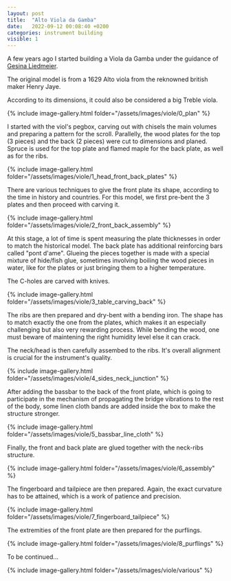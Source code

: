 ```yaml
---
layout: post
title:  "Alto Viola da Gamba"
date:   2022-09-12 00:08:40 +0200
categories: instrument building
visible: 1
---
```


A few years ago I started building a Viola da Gamba under the guidance of [Gesina Liedmeier](https://www.liedmeier.nl/home).

The original model is from a 1629 Alto viola from the reknowned british maker Henry Jaye.

According to its dimensions, it could also be considered a big Treble viola.

{% include image-gallery.html folder="/assets/images/viole/0_plan" %}

I started with the viol's pegbox, carving out with chisels the main volumes and preparing a pattern for the scroll. Parallelly, the wood plates for the top (3 pieces) and the back (2 pieces) were cut to dimensions and planed. Spruce is used for the top plate and flamed maple for the back plate, as well as for the ribs.

{% include image-gallery.html folder="/assets/images/viole/1_head_front_back_plates" %}

There are various techniques to give the front plate its shape, according to the time in history and countries. For this model, we first pre-bent the 3 plates and then proceed with carving it.

{% include image-gallery.html folder="/assets/images/viole/2_front_back_assembly" %}

At this stage, a lot of time is spent measuring the plate thicknesses in order to match the historical model. The back plate has additional reinforcing bars called "pont d'ame". Glueing the pieces together is made with a special mixture of hide/fish glue, sometimes involving boiling the wood pieces in water, like for the plates or just bringing them to a higher temperature.

The C-holes are carved with knives.

{% include image-gallery.html folder="/assets/images/viole/3_table_carving_back" %}

The ribs are then prepared and dry-bent with a bending iron. The shape has to match exactly the one from the plates, which makes it an especially challenging but also very rewarding process. While bending the wood, one must beware of maintening the right humidity level else it can crack.

The neck/head is then carefully assembed to the ribs. It's overall alignment is crucial for the instrument's quality.

{% include image-gallery.html folder="/assets/images/viole/4_sides_neck_junction" %}

After adding the bassbar to the back of the front plate, which is going to participate in the mechanism of propagating the bridge vibrations to the rest of the body, some linen cloth bands are added inside the box to make the structure stronger. 

{% include image-gallery.html folder="/assets/images/viole/5_bassbar_line_cloth" %}

Finally, the front and back plate are glued together with the neck-ribs structure.

{% include image-gallery.html folder="/assets/images/viole/6_assembly" %}

The fingerboard and tailpiece are then prepared. Again, the exact curvature has to be attained, which is a work of patience and precision.

{% include image-gallery.html folder="/assets/images/viole/7_fingerboard_tailpiece" %}

The extremities of the front plate are then prepared for the purflings. 

{% include image-gallery.html folder="/assets/images/viole/8_purflings" %}

To be continued...

{% include image-gallery.html folder="/assets/images/viole/various" %}

